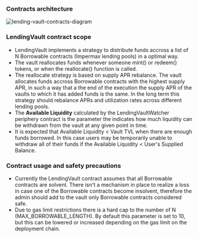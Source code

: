 ### Contracts architecture

![lending-vault-contracts-diagram](https://github.com/Impermax-Finance/lending-vault/assets/48289911/8924bfc8-e336-4e89-88fc-2ee174c989d5)

### LendingVault contract scope
- LendingVault implements a strategy to distribute funds accross a list of N Borrowable contracts (Impermax lending pools) in a optimal way.
- The vault reallocates funds whenever someone mint() or redeem() tokens, or when the reallocate() function is called.
- The reallocate strategy is based on supply APR rebalance. The vault allocates funds accross Borrowable contracts with the highest supply APR, in such a way that a the end of the execution the supply APR of the vaults to which it has added funds is the same. In the long term this strategy should rebalance APRs and utilization rates across different lending pools.
- The **Available Liquidity** calculated by the LendingVaultWatcher periphery contract is the parameter the indicates how much liquidity can be withdrawn from the vault at any given point in time.
- It is expected that Available Liquidity < Vault TVL when there are enough funds borrowed. In this case users may be temporarily unable to withdraw all of their funds if the Available Liquidity < User's Supplied Balance.

### Contract usage and safety precautions
- Currently the LendingVault contract assumes that all Borrowable contracts are solvent. There isn't a mechanism in place to realize a loss in case one of the Borrowable contracts become insolvent, therefore the admin should add to the vault only Borrowable contracts considered safe.
- Due to gas limit restrictions there is a hard cap to the number of N (MAX_BORROWABLE_LENGTH). By default this parameter is set to 10, but this can be lowered or increased depending on the gas limit on the deployment chain.
